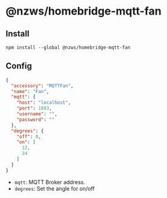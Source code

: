 # @nzws/homebridge-mqtt-fan

## Install

```
npm install --global @nzws/homebridge-mqtt-fan
```

## Config

```json
{
  "accessory": "MQTTFan",
  "name": "Fan",
  "mqtt": {
    "host": "localhost",
    "port": 1883,
    "username": "",
    "password": ""
  },
  "degrees": {
    "off": 0,
    "on": [
      12,
      24
    ]
  }
}
```

- `mqtt`: MQTT Broker address.
- `degrees`: Set the angle for on/off